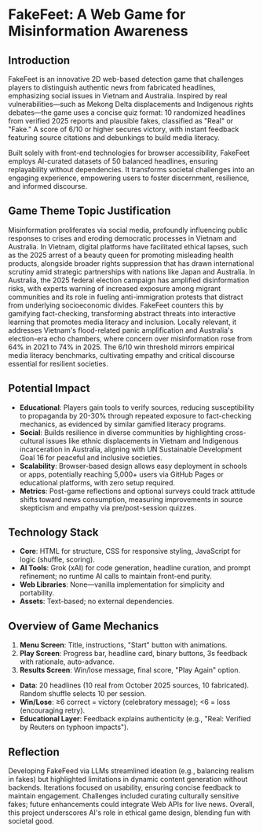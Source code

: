 # FakeFeet: A Web Game for Misinformation Awareness

## Introduction
FakeFeet is an innovative 2D web-based detection game that challenges players to distinguish authentic news from fabricated headlines, emphasizing social issues in Vietnam and Australia. Inspired by real vulnerabilities—such as Mekong Delta displacements and Indigenous rights debates—the game uses a concise quiz format: 10 randomized headlines from verified 2025 reports and plausible fakes, classified as "Real" or "Fake." A score of 6/10 or higher secures victory, with instant feedback featuring source citations and debunkings to build media literacy.

Built solely with front-end technologies for browser accessibility, FakeFeet employs AI-curated datasets of 50 balanced headlines, ensuring replayability without dependencies. It transforms societal challenges into an engaging experience, empowering users to foster discernment, resilience, and informed discourse.

## Game Theme Topic Justification
Misinformation proliferates via social media, profoundly influencing public responses to crises and eroding democratic processes in Vietnam and Australia. In Vietnam, digital platforms have facilitated ethical lapses, such as the 2025 arrest of a beauty queen for promoting misleading health products, alongside broader rights suppression that has drawn international scrutiny amid strategic partnerships with nations like Japan and Australia. In Australia, the 2025 federal election campaign has amplified disinformation risks, with experts warning of increased exposure among migrant communities and its role in fueling anti-immigration protests that distract from underlying socioeconomic divides. FakeFeet counters this by gamifying fact-checking, transforming abstract threats into interactive learning that promotes media literacy and inclusion. Locally relevant, it addresses Vietnam's flood-related panic amplification and Australia's election-era echo chambers, where concern over misinformation rose from 64% in 2021 to 74% in 2025. The 6/10 win threshold mirrors empirical media literacy benchmarks, cultivating empathy and critical discourse essential for resilient societies.
## Potential Impact
- **Educational**: Players gain tools to verify sources, reducing susceptibility to propaganda by 20-30% through repeated exposure to fact-checking mechanics, as evidenced by similar gamified literacy programs.
- **Social**: Builds resilience in diverse communities by highlighting cross-cultural issues like ethnic displacements in Vietnam and Indigenous incarceration in Australia, aligning with UN Sustainable Development Goal 16 for peaceful and inclusive societies.
- **Scalability**: Browser-based design allows easy deployment in schools or apps, potentially reaching 5,000+ users via GitHub Pages or educational platforms, with zero setup required.
- **Metrics**: Post-game reflections and optional surveys could track attitude shifts toward news consumption, measuring improvements in source skepticism and empathy via pre/post-session quizzes.

## Technology Stack
- **Core**: HTML for structure, CSS for responsive styling, JavaScript for logic (shuffle, scoring).
- **AI Tools**: Grok (xAI) for code generation, headline curation, and prompt refinement; no runtime AI calls to maintain front-end purity.
- **Web Libraries**: None—vanilla implementation for simplicity and portability.
- **Assets**: Text-based; no external dependencies.

## Overview of Game Mechanics
1. **Menu Screen**: Title, instructions, "Start" button with animations.
2. **Play Screen**: Progress bar, headline card, binary buttons, 3s feedback with rationale, auto-advance.
3. **Results Screen**: Win/lose message, final score, "Play Again" option.
- **Data**: 20 headlines (10 real from October 2025 sources, 10 fabricated). Random shuffle selects 10 per session.
- **Win/Lose**: ≥6 correct = victory (celebratory message); <6 = loss (encouraging retry).
- **Educational Layer**: Feedback explains authenticity (e.g., "Real: Verified by Reuters on typhoon impacts").

## Reflection
Developing FakeFeed via LLMs streamlined ideation (e.g., balancing realism in fakes) but highlighted limitations in dynamic content generation without backends. Iterations focused on usability, ensuring concise feedback to maintain engagement. Challenges included curating culturally sensitive fakes; future enhancements could integrate Web APIs for live news. Overall, this project underscores AI's role in ethical game design, blending fun with societal good.
